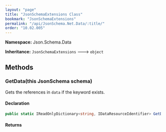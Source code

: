```yaml
---
layout: "page"
title: "JsonSchemaExtensions Class"
bookmark: "JsonSchemaExtensions"
permalink: "/api/JsonSchema.Net.Data/:title/"
order: "10.02.005"
---
```

**Namespace:** Json.Schema.Data

**Inheritance:**
`JsonSchemaExtensions`
 🡒 
`object`



## Methods

### GetData(this JsonSchema schema)

Gets the references in `data` if the keyword exists.

#### Declaration

```c#
public static IReadOnlyDictionary<string, IDataResourceIdentifier> GetData(this JsonSchema schema)
```


#### Returns



